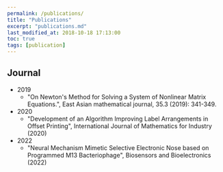 ```yaml
---
permalink: /publications/
title: "Publications"
excerpt: "publications.md"
last_modified_at: 2018-10-18 17:13:00
toc: true
tags: [publication]
---
```


## Journal
- 2019
    - "On Newton's Method for Solving a System of Nonlinear Matrix Equations.", East Asian mathematical journal, 35.3 (2019): 341-349.
- 2020
    - "Development of an Algorithm Improving Label Arrangements in Offset Printing", International Journal of Mathematics for Industry (2020)
- 2022
    - "Neural Mechanism Mimetic Selective Electronic Nose based on Programmed M13 Bacteriophage", Biosensors and Bioelectronics (2022)